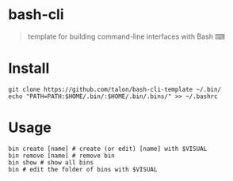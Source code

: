 # bash-cli
> template for building command-line interfaces with Bash ⌨

# Install

```
git clone https://github.com/talon/bash-cli-template ~/.bin/
echo "PATH=PATH:$HOME/.bin/:$HOME/.bin/.bins/" >> ~/.bashrc
```

# Usage

```
bin create [name] # create (or edit) [name] with $VISUAL
bin remove [name] # remove bin
bin show # show all bins
bin # edit the folder of bins with $VISUAL
```
